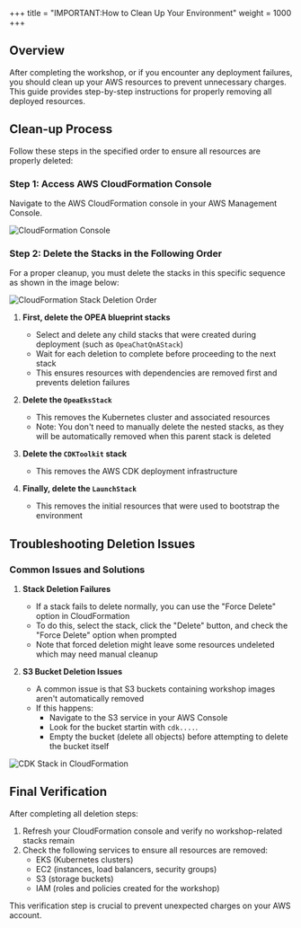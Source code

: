 +++
title = "IMPORTANT:How to Clean Up Your Environment"
weight = 1000
+++
 
 
## Overview

After completing the workshop, or if you encounter any deployment failures, you should clean up your AWS resources to prevent unnecessary charges. This guide provides step-by-step instructions for properly removing all deployed resources.

## Clean-up Process

Follow these steps in the specified order to ensure all resources are properly deleted:

### Step 1: Access AWS CloudFormation Console
Navigate to the AWS CloudFormation console in your AWS Management Console.

![CloudFormation Console](/images/cfn_clean.png)

### Step 2: Delete the Stacks in the Following Order
For a proper cleanup, you must delete the stacks in this specific sequence as shown in the image below:

![CloudFormation Stack Deletion Order](/images/Cleanup.png)

1. **First, delete the OPEA blueprint stacks**
   * Select and delete any child stacks that were created during deployment (such as `OpeaChatQnAStack`)
   * Wait for each deletion to complete before proceeding to the next stack
   * This ensures resources with dependencies are removed first and prevents deletion failures

2. **Delete the `OpeaEksStack`**
   * This removes the Kubernetes cluster and associated resources
   * Note: You don't need to manually delete the nested stacks, as they will be automatically removed when this parent stack is deleted

3. **Delete the `CDKToolkit` stack**
   * This removes the AWS CDK deployment infrastructure 

4. **Finally, delete the `LaunchStack`**
   * This removes the initial resources that were used to bootstrap the environment

## Troubleshooting Deletion Issues

### Common Issues and Solutions

1. **Stack Deletion Failures**
   * If a stack fails to delete normally, you can use the "Force Delete" option in CloudFormation
   * To do this, select the stack, click the "Delete" button, and check the "Force Delete" option when prompted
   * Note that forced deletion might leave some resources undeleted which may need manual cleanup

2. **S3 Bucket Deletion Issues**
   * A common issue is that S3 buckets containing workshop images aren't automatically removed
   * If this happens:
     * Navigate to the S3 service in your AWS Console
     * Look for the bucket startin with `cdk....`.
     * Empty the bucket (delete all objects) before attempting to delete the bucket itself

![CDK Stack in CloudFormation](/images/cdk_screen.png)

## Final Verification

After completing all deletion steps:
1. Refresh your CloudFormation console and verify no workshop-related stacks remain
2. Check the following services to ensure all resources are removed:
   * EKS (Kubernetes clusters)
   * EC2 (instances, load balancers, security groups)
   * S3 (storage buckets)
   * IAM (roles and policies created for the workshop)

This verification step is crucial to prevent unexpected charges on your AWS account.



